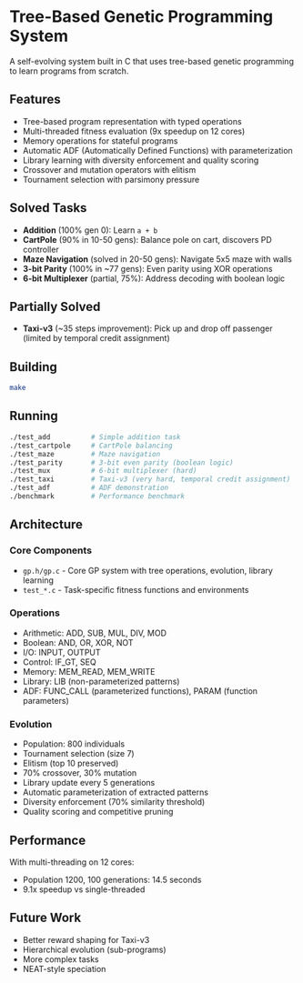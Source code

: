 # Tree-Based Genetic Programming System

A self-evolving system built in C that uses tree-based genetic programming to learn programs from scratch.

## Features

- Tree-based program representation with typed operations
- Multi-threaded fitness evaluation (9x speedup on 12 cores)
- Memory operations for stateful programs
- Automatic ADF (Automatically Defined Functions) with parameterization
- Library learning with diversity enforcement and quality scoring
- Crossover and mutation operators with elitism
- Tournament selection with parsimony pressure

## Solved Tasks

- **Addition** (100% gen 0): Learn `a + b`
- **CartPole** (90% in 10-50 gens): Balance pole on cart, discovers PD controller
- **Maze Navigation** (solved in 20-50 gens): Navigate 5x5 maze with walls
- **3-bit Parity** (100% in ~77 gens): Even parity using XOR operations
- **6-bit Multiplexer** (partial, 75%): Address decoding with boolean logic

## Partially Solved

- **Taxi-v3** (~35 steps improvement): Pick up and drop off passenger (limited by temporal credit assignment)

## Building

```bash
make
```

## Running

```bash
./test_add          # Simple addition task
./test_cartpole     # CartPole balancing
./test_maze         # Maze navigation
./test_parity       # 3-bit even parity (boolean logic)
./test_mux          # 6-bit multiplexer (hard)
./test_taxi         # Taxi-v3 (very hard, temporal credit assignment)
./test_adf          # ADF demonstration
./benchmark         # Performance benchmark
```

## Architecture

### Core Components

- `gp.h/gp.c` - Core GP system with tree operations, evolution, library learning
- `test_*.c` - Task-specific fitness functions and environments

### Operations

- Arithmetic: ADD, SUB, MUL, DIV, MOD
- Boolean: AND, OR, XOR, NOT
- I/O: INPUT, OUTPUT
- Control: IF_GT, SEQ
- Memory: MEM_READ, MEM_WRITE
- Library: LIB (non-parameterized patterns)
- ADF: FUNC_CALL (parameterized functions), PARAM (function parameters)

### Evolution

- Population: 800 individuals
- Tournament selection (size 7)
- Elitism (top 10 preserved)
- 70% crossover, 30% mutation
- Library update every 5 generations
- Automatic parameterization of extracted patterns
- Diversity enforcement (70% similarity threshold)
- Quality scoring and competitive pruning

## Performance

With multi-threading on 12 cores:
- Population 1200, 100 generations: 14.5 seconds
- 9.1x speedup vs single-threaded

## Future Work

- Better reward shaping for Taxi-v3
- Hierarchical evolution (sub-programs)
- More complex tasks
- NEAT-style speciation
